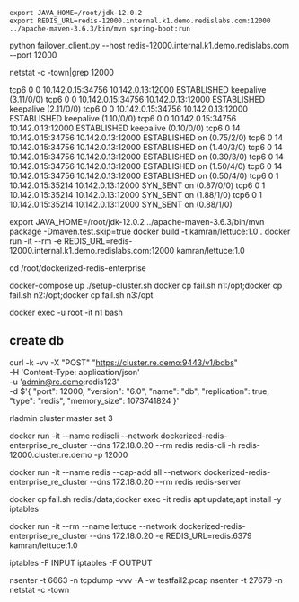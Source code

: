 ```
export JAVA_HOME=/root/jdk-12.0.2
export REDIS_URL=redis-12000.internal.k1.demo.redislabs.com:12000
../apache-maven-3.6.3/bin/mvn spring-boot:run
```

python failover_client.py --host redis-12000.internal.k1.demo.redislabs.com --port 12000

netstat -c -town|grep 12000

tcp6       0      0 10.142.0.15:34756       10.142.0.13:12000       ESTABLISHED keepalive (3.11/0/0)
tcp6       0      0 10.142.0.15:34756       10.142.0.13:12000       ESTABLISHED keepalive (2.11/0/0)
tcp6       0      0 10.142.0.15:34756       10.142.0.13:12000       ESTABLISHED keepalive (1.10/0/0)
tcp6       0      0 10.142.0.15:34756       10.142.0.13:12000       ESTABLISHED keepalive (0.10/0/0)
tcp6       0     14 10.142.0.15:34756       10.142.0.13:12000       ESTABLISHED on (0.75/2/0)
tcp6       0     14 10.142.0.15:34756       10.142.0.13:12000       ESTABLISHED on (1.40/3/0)
tcp6       0     14 10.142.0.15:34756       10.142.0.13:12000       ESTABLISHED on (0.39/3/0)
tcp6       0     14 10.142.0.15:34756       10.142.0.13:12000       ESTABLISHED on (1.50/4/0)
tcp6       0     14 10.142.0.15:34756       10.142.0.13:12000       ESTABLISHED on (0.50/4/0)
tcp6       0      1 10.142.0.15:35214       10.142.0.13:12000       SYN_SENT    on (0.87/0/0)
tcp6       0      1 10.142.0.15:35214       10.142.0.13:12000       SYN_SENT    on (1.88/1/0)
tcp6       0      1 10.142.0.15:35214       10.142.0.13:12000       SYN_SENT    on (0.88/1/0)

export JAVA_HOME=/root/jdk-12.0.2
../apache-maven-3.6.3/bin/mvn package -Dmaven.test.skip=true
docker build -t kamran/lettuce:1.0 .
docker run -it --rm -e REDIS_URL=redis-12000.internal.k1.demo.redislabs.com:12000 kamran/lettuce:1.0



cd /root/dockerized-redis-enterprise

docker-compose up
./setup-cluster.sh
docker cp fail.sh n1:/opt;docker cp fail.sh n2:/opt;docker cp fail.sh n3:/opt

docker exec -u root -it n1 bash

## create db
curl -k -vv -X "POST" "https://cluster.re.demo:9443/v1/bdbs" \
	 -H 'Content-Type: application/json' \
	 -u 'admin@re.demo:redis123' \
	 -d $'{
  "port": 12000,
  "version": "6.0",
  "name": "db",
  "replication": true, 
  "type": "redis",
  "memory_size": 1073741824
}'

rladmin cluster master set 3

docker run -it --name rediscli --network dockerized-redis-enterprise_re_cluster --dns 172.18.0.20   --rm redis redis-cli -h redis-12000.cluster.re.demo -p 12000


docker run -it --name redis --cap-add all --network dockerized-redis-enterprise_re_cluster --dns 172.18.0.20   --rm redis  redis-server

docker cp fail.sh redis:/data;docker exec -it redis apt update;apt install -y iptables

docker run -it --rm   --name lettuce --network dockerized-redis-enterprise_re_cluster --dns 172.18.0.20 -e REDIS_URL=redis:6379 kamran/lettuce:1.0


iptables -F INPUT
iptables -F OUTPUT

nsenter -t  6663  -n tcpdump -vvv -A -w testfail2.pcap
nsenter -t  27679 -n netstat -c -town

